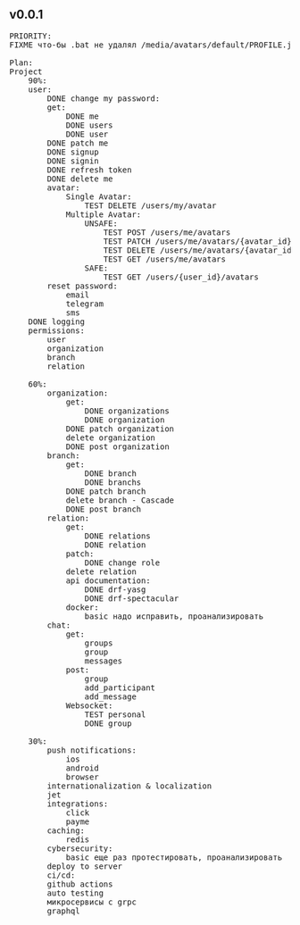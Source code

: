 <!-- README.md -->

## v0.0.1
<pre>
PRIORITY:
FIXME что-бы .bat не удалял /media/avatars/default/PROFILE.jpg

Plan:
Project
    90%:
    user:
        DONE change my password:
        get:
			DONE me
			DONE users
			DONE user
        DONE patch me
        DONE signup
        DONE signin
        DONE refresh token
        DONE delete me
        avatar:
            Single Avatar:
                TEST DELETE /users/my/avatar
            Multiple Avatar:
                UNSAFE:
                    TEST POST /users/me/avatars
                    TEST PATCH /users/me/avatars/{avatar_id}
                    TEST DELETE /users/me/avatars/{avatar_id}
                    TEST GET /users/me/avatars
                SAFE:
                    TEST GET /users/{user_id}/avatars
        reset password:
            email
            telegram
            sms
    DONE logging
    permissions:
        user
        organization
        branch
        relation

    60%:
        organization:
            get:
				DONE organizations
				DONE organization
            DONE patch organization
            delete organization
            DONE post organization
        branch:
            get:
				DONE branch
				DONE branchs
            DONE patch branch
            delete branch - Cascade
            DONE post branch
        relation:
            get:
				DONE relations
				DONE relation
            patch:
				DONE change role
            delete relation
            api documentation:
				DONE drf-yasg
				DONE drf-spectacular
            docker:
                basic надо исправить, проанализировать
        chat:
            get:
                groups
                group
                messages
            post:
                group
                add_participant
                add_message
            Websocket:
                TEST personal
                DONE group

    30%:
        push notifications:
			ios
			android
			browser
        internationalization & localization
        jet
        integrations:
			click
			payme
        caching:
			redis
        cybersecurity:
			basic еще раз протестировать, проанализировать
        deploy to server
        ci/cd:
		github actions
		auto testing
        микросервисы с grpc
        graphql
</pre>